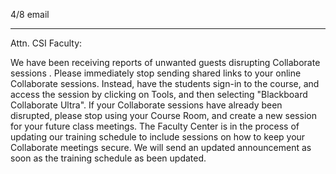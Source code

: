 4/8 email

----

Attn. CSI Faculty:

We have been receiving reports of unwanted guests disrupting Collaborate sessions .  Please immediately stop sending shared links to your online Collaborate sessions.  Instead, have the students sign-in to the course, and access the session by clicking on Tools, and then selecting "Blackboard Collaborate Ultra".  If your Collaborate sessions have already been disrupted, please stop using your Course Room, and create a new session for your future class meetings.  The Faculty Center is in the process of updating our training schedule to include sessions on how to keep your Collaborate meetings secure.  We will send an updated announcement as soon as the training schedule as been updated.
